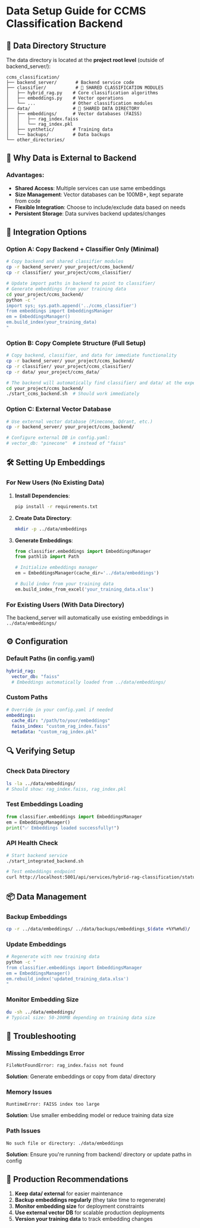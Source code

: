 # Data Setup Guide for CCMS Classification Backend

## 📁 Data Directory Structure

The data directory is located at the **project root level** (outside of backend_server/):

```
ccms_classification/
├── backend_server/       # Backend service code
├── classifier/           # 🔧 SHARED CLASSIFICATION MODULES
│   ├── hybrid_rag.py    # Core classification algorithms
│   ├── embeddings.py    # Vector operations
│   └── ...              # Other classification modules
├── data/                # 🎯 SHARED DATA DIRECTORY
│   ├── embeddings/      # Vector databases (FAISS)
│   │   ├── rag_index.faiss
│   │   └── rag_index.pkl
│   ├── synthetic/       # Training data
│   └── backups/         # Data backups
└── other_directories/
```

## 🔄 Why Data is External to Backend

### Advantages:
- **Shared Access**: Multiple services can use same embeddings
- **Size Management**: Vector databases can be 100MB+, kept separate from code
- **Flexible Integration**: Choose to include/exclude data based on needs
- **Persistent Storage**: Data survives backend updates/changes

## 🚀 Integration Options

### Option A: Copy Backend + Classifier Only (Minimal)
```bash
# Copy backend and shared classifier modules
cp -r backend_server/ your_project/ccms_backend/
cp -r classifier/ your_project/ccms_classifier/

# Update import paths in backend to point to classifier/
# Generate embeddings from your training data
cd your_project/ccms_backend/
python -c "
import sys; sys.path.append('../ccms_classifier')
from embeddings import EmbeddingsManager
em = EmbeddingsManager()
em.build_index(your_training_data)
"
```

### Option B: Copy Complete Structure (Full Setup)
```bash
# Copy backend, classifier, and data for immediate functionality
cp -r backend_server/ your_project/ccms_backend/
cp -r classifier/ your_project/ccms_classifier/ 
cp -r data/ your_project/ccms_data/

# The backend will automatically find classifier/ and data/ at the expected relative paths
cd your_project/ccms_backend/
./start_ccms_backend.sh  # Should work immediately
```

### Option C: External Vector Database
```bash
# Use external vector database (Pinecone, Qdrant, etc.)
cp -r backend_server/ your_project/ccms_backend/

# Configure external DB in config.yaml:
# vector_db: "pinecone"  # instead of "faiss"
```

## 🛠️ Setting Up Embeddings

### For New Users (No Existing Data)

1. **Install Dependencies**:
   ```bash
   pip install -r requirements.txt
   ```

2. **Create Data Directory**:
   ```bash
   mkdir -p ../data/embeddings
   ```

3. **Generate Embeddings**:
   ```python
   from classifier.embeddings import EmbeddingsManager
   from pathlib import Path
   
   # Initialize embeddings manager
   em = EmbeddingsManager(cache_dir='../data/embeddings')
   
   # Build index from your training data
   em.build_index_from_excel('your_training_data.xlsx')
   ```

### For Existing Users (With Data Directory)

The backend_server will automatically use existing embeddings in `../data/embeddings/`

## ⚙️ Configuration

### Default Paths (in config.yaml)
```yaml
hybrid_rag:
  vector_db: "faiss"
  # Embeddings automatically loaded from ../data/embeddings/
```

### Custom Paths
```yaml
# Override in your config.yaml if needed
embeddings:
  cache_dir: "/path/to/your/embeddings"
  faiss_index: "custom_rag_index.faiss"
  metadata: "custom_rag_index.pkl"
```

## 🔍 Verifying Setup

### Check Data Directory
```bash
ls -la ../data/embeddings/
# Should show: rag_index.faiss, rag_index.pkl
```

### Test Embeddings Loading
```python
from classifier.embeddings import EmbeddingsManager
em = EmbeddingsManager()
print("✅ Embeddings loaded successfully!")
```

### API Health Check
```bash
# Start backend service
./start_integrated_backend.sh

# Test embeddings endpoint
curl http://localhost:5001/api/services/hybrid-rag-classification/status
```

## 📦 Data Management

### Backup Embeddings
```bash
cp -r ../data/embeddings/ ../data/backups/embeddings_$(date +%Y%m%d)/
```

### Update Embeddings
```bash
# Regenerate with new training data
python -c "
from classifier.embeddings import EmbeddingsManager
em = EmbeddingsManager()
em.rebuild_index('updated_training_data.xlsx')
"
```

### Monitor Embedding Size
```bash
du -sh ../data/embeddings/
# Typical size: 50-200MB depending on training data size
```

## 🚨 Troubleshooting

### Missing Embeddings Error
```
FileNotFoundError: rag_index.faiss not found
```
**Solution**: Generate embeddings or copy from data/ directory

### Memory Issues
```
RuntimeError: FAISS index too large
```
**Solution**: Use smaller embedding model or reduce training data size

### Path Issues
```
No such file or directory: ./data/embeddings
```
**Solution**: Ensure you're running from backend/ directory or update paths in config

## 🎯 Production Recommendations

1. **Keep data/ external** for easier maintenance
2. **Backup embeddings regularly** (they take time to regenerate)
3. **Monitor embedding size** for deployment constraints
4. **Use external vector DB** for scalable production deployments
5. **Version your training data** to track embedding changes